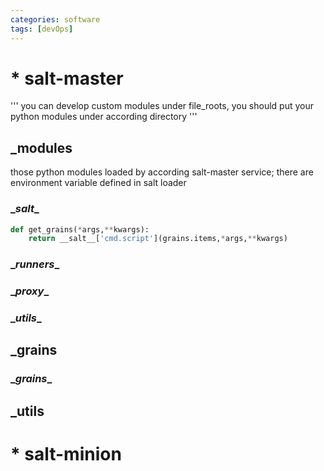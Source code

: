 ```yaml
---
categories: software
tags: [devOps] 	
---
```

# * salt-master
'''
you can develop custom modules under file_roots, you should put your python modules under according directory
'''
## _modules 
those python modules loaded by according salt-master service; there are environment variable defined in salt loader
### \__salt__
```python
def get_grains(*args,**kwargs):
    return __salt__['cmd.script'](grains.items,*args,**kwargs)
```
### \__runners__
### \__proxy__
### \__utils__
## _grains
### \__grains__
## _utils
# * salt-minion